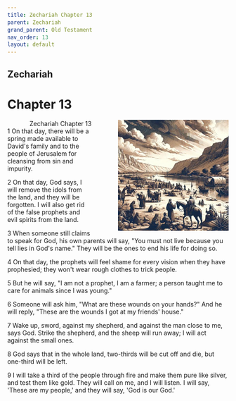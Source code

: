 ```yaml
---
title: Zechariah Chapter 13
parent: Zechariah
grand_parent: Old Testament
nav_order: 13
layout: default
---
```


## Zechariah

# Chapter 13

<div style="clear: both; text-align: right;">
    <div style="max-width: 50%; height: auto; float: right; margin: 0 0 10px 10px; padding-left: 10%;">
        <img src="/assets/Image/Zechariah/500/13.jpg" alt="Zechariah Chapter 13" class="chapter-image">
    </div>
    <figcaption style="font-size: 14px; text-align: right;">Zechariah Chapter 13</figcaption>
</div>
1 On that day, there will be a spring made available to David's family and to the people of Jerusalem for cleansing from sin and impurity.

2 On that day, God says, I will remove the idols from the land, and they will be forgotten. I will also get rid of the false prophets and evil spirits from the land.

3 When someone still claims to speak for God, his own parents will say, "You must not live because you tell lies in God's name." They will be the ones to end his life for doing so.

4 On that day, the prophets will feel shame for every vision when they have prophesied; they won't wear rough clothes to trick people.

5 But he will say, "I am not a prophet, I am a farmer; a person taught me to care for animals since I was young."

6 Someone will ask him, "What are these wounds on your hands?" And he will reply, "These are the wounds I got at my friends' house."

7 Wake up, sword, against my shepherd, and against the man close to me, says God. Strike the shepherd, and the sheep will run away; I will act against the small ones.

8 God says that in the whole land, two-thirds will be cut off and die, but one-third will be left.

9 I will take a third of the people through fire and make them pure like silver, and test them like gold. They will call on me, and I will listen. I will say, 'These are my people,' and they will say, 'God is our God.'


